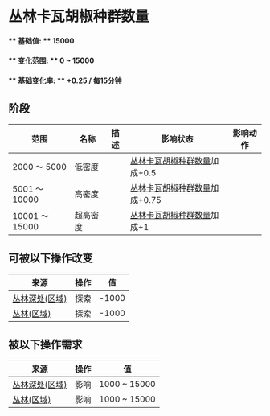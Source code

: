 # 丛林卡瓦胡椒种群数量  
#### ** 基础值: ** 15000   
#### ** 变化范围: ** 0 ~ 15000  
#### ** 基础变化率: ** +0.25 / 每15分钟  
## 阶段  
范围  |  名称  |  描述  |  影响状态  |  影响动作  
----  |  ----  |  ----  |  ----  |  ----  
2000 ～ 5000  |  低密度  |    |  [丛林卡瓦胡椒种群数量](Kava_JunglePop.md)加成+0.5  |    
5001 ～ 10000  |  高密度  |    |  [丛林卡瓦胡椒种群数量](Kava_JunglePop.md)加成+0.75  |    
10001 ～ 15000  |  超高密度  |    |  [丛林卡瓦胡椒种群数量](Kava_JunglePop.md)加成+1  |    
## 可被以下操作改变  
来源  |  操作  |  值  
----  |  ----  |  ----  
[丛林深处(区域)](DeepJungle.md)  |  探索  |  -1000  
[丛林(区域)](Jungle.md)  |  探索  |  -1000  
## 被以下操作需求  
来源  |  操作  |  值  
----  |  ----  |  ----  
[丛林深处(区域)](DeepJungle.md)  |  影响  |  1000 ~ 15000  
[丛林(区域)](Jungle.md)  |  影响  |  1000 ~ 15000  


<script>document.title="丛林卡瓦胡椒种群数量 - 卡牌生存百科 Card Survival Wiki";</script>